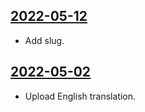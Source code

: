 ## [2022-05-12](https://github.com/faktaoklimatu/graphics/blob/06b979a2c35ff19541b34a518a9ae301a6dd34f3/data-visualization/future/world/tipping-points/en-tipping-points.ai)

- Add slug.

## [2022-05-02](https://github.com/faktaoklimatu/graphics/blob/3a7b1437b2f1169753bcf6d489aee180a2251100/data-visualization/future/world/tipping-points/en-tipping-points.ai)

- Upload English translation.

